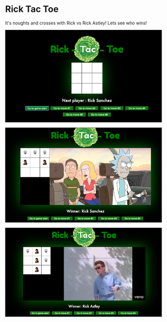 # Rick Tac Toe

It's noughts and crosses with Rick vs Rick Astley! Lets see who wins!

![ric-tac-toe1](src/rickReadMe.png "Rick-Tac-Toe1")

![ric-tac-toe2](src/sanchezReadMe.png "Rick-Tac-Toe2")

![ric-tac-toe3](src/astleyReadMe.png "Rick-Tac-Toe3")
